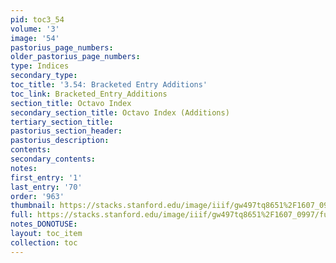 ```yaml
---
pid: toc3_54
volume: '3'
image: '54'
pastorius_page_numbers: 
older_pastorius_page_numbers: 
type: Indices
secondary_type: 
toc_title: '3.54: Bracketed Entry Additions'
toc_link: Bracketed_Entry_Additions
section_title: Octavo Index
secondary_section_title: Octavo Index (Additions)
tertiary_section_title: 
pastorius_section_header: 
pastorius_description: 
contents: 
secondary_contents: 
notes: 
first_entry: '1'
last_entry: '70'
order: '963'
thumbnail: https://stacks.stanford.edu/image/iiif/gw497tq8651%2F1607_0997/full/100,/0/default.jpg
full: https://stacks.stanford.edu/image/iiif/gw497tq8651%2F1607_0997/full/full/0/default.jpg
notes_DONOTUSE: 
layout: toc_item
collection: toc
---
```

